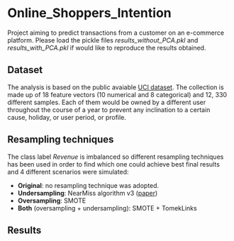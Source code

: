 # Online_Shoppers_Intention
Project aiming to predict transactions from a customer on an e-commerce platform. Please load the pickle files *results_without_PCA.pkl* and *results_with_PCA.pkl* if would like to reproduce the results obtained.

## Dataset
The analysis is based on the public avaiable [UCI dataset](https://archive.ics.uci.edu/ml/datasets/Online+Shoppers+Purchasing+Intention+Dataset). The collection is
made up of 18 feature vectors (10 numerical and 8 categorical) and 12, 330 different samples. Each of
them would be owned by a different user throughout the course of a year to prevent any inclination to a
certain cause, holiday, or user period, or profile.

## Resampling techniques
The class label *Revenue* is imbalanced so different resampling techniques has been used in order to find which one could achieve best final results and 4 different scenarios were simulated:

* **Original**: no resampling technique was adopted.
* **Undersampling**: NearMiss algorithm v3 ([paper](https://www.site.uottawa.ca/~nat/Workshop2003/jzhang.pdf))
* **Oversampling**: SMOTE
* **Both** (oversampling + undersampling): SMOTE + TomekLinks

## Results
